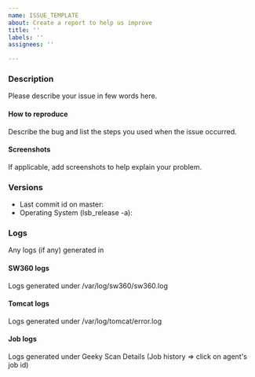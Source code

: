 ```yaml
---
name: ISSUE_TEMPLATE
about: Create a report to help us improve
title: ''
labels: ''
assignees: ''

---
```


<!-- Before filling this issue, please read the wiki (https://github.com/eclipse/sw360/wiki)
and search if the bug do not already exists in the issues (https://github.com//eclipse/sw360/issues). -->

### Description

Please describe your issue in few words here.

#### How to reproduce

Describe the bug and list the steps you used when the issue occurred.

#### Screenshots

If applicable, add screenshots to help explain your problem.

### Versions

* Last commit id on master:
* Operating System (lsb_release -a):

### Logs

Any logs (if any) generated in

#### SW360 logs

Logs generated under /var/log/sw360/sw360.log

#### Tomcat logs

Logs generated under /var/log/tomcat/error.log

#### Job logs

Logs generated under Geeky Scan Details (Job history => click on agent's job id)
